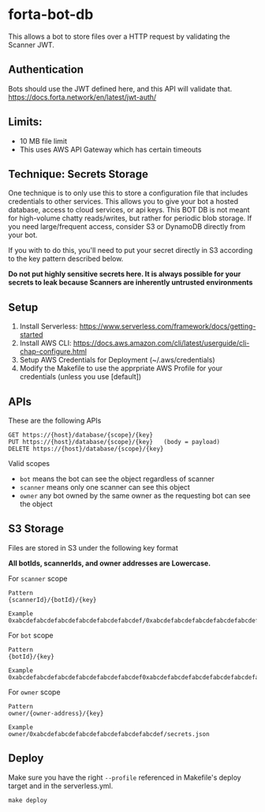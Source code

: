 # forta-bot-db

This allows a bot to store files over a HTTP request by validating the Scanner JWT.

## Authentication

Bots should use the JWT defined here, and this API will validate that.
https://docs.forta.network/en/latest/jwt-auth/

## Limits:
- 10 MB file limit
- This uses AWS API Gateway which has certain timeouts

## Technique: Secrets Storage
One technique is to only use this to store a configuration file that includes credentials to other services. This allows you to give your bot a hosted database, access to cloud services, or api keys.  This BOT DB is not meant for high-volume chatty reads/writes, but rather for periodic blob storage.   If you need large/frequent access, consider S3 or DynamoDB directly from your bot. 

If you with to do this, you'll need to put your secret directly in S3 according to the key pattern described below.

**Do not put highly sensitive secrets here.  It is always possible for your secrets to leak because Scanners are inherently untrusted environments**

## Setup
1. Install Serverless: https://www.serverless.com/framework/docs/getting-started
2. Install AWS CLI: https://docs.aws.amazon.com/cli/latest/userguide/cli-chap-configure.html
3. Setup AWS Credentials for Deployment (~/.aws/credentials)
4. Modify the Makefile to use the apprpriate AWS Profile for your credentials (unless you use [default])

## APIs

These are the following APIs
```
GET https://{host}/database/{scope}/{key}
PUT https://{host}/database/{scope}/{key}   (body = payload)
DELETE https://{host}/database/{scope}/{key}
```

Valid scopes
- `bot` means the bot can see the object regardless of scanner
- `scanner` means only one scanner can see this object
- `owner` any bot owned by the same owner as the requesting bot can see the object

## S3 Storage 

Files are stored in S3 under the following key format

**All botIds, scannerIds, and owner addresses are Lowercase.**

For `scanner` scope
```
Pattern
{scannerId}/{botId}/{key}

Example
0xabcdefabcdefabcdefabcdefabcdefabcdef/0xabcdefabcdefabcdefabcdefabcdefabcdef0xabcdefabcdefabcdefabcdefabcdefabcdef/cache.json
```

For `bot` scope
```
Pattern
{botId}/{key}

Example
0xabcdefabcdefabcdefabcdefabcdefabcdef0xabcdefabcdefabcdefabcdefabcdefabcdef/object.gz
```

For `owner` scope
```
Pattern
owner/{owner-address}/{key}

Example
owner/0xabcdefabcdefabcdefabcdefabcdefabcdef/secrets.json
```

## Deploy

Make sure you have the right `--profile` referenced in Makefile's deploy target and in the serverless.yml.

```
make deploy
```
